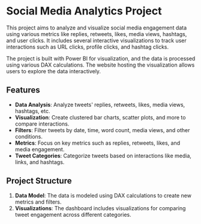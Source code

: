# Social Media Analytics Project

This project aims to analyze and visualize social media engagement data using various metrics like replies, retweets, likes, media views, hashtags, and user clicks. It includes several interactive visualizations to track user interactions such as URL clicks, profile clicks, and hashtag clicks.

The project is built with Power BI for visualization, and the data is processed using various DAX calculations. The website hosting the visualization allows users to explore the data interactively.

## Features
- **Data Analysis**: Analyze tweets' replies, retweets, likes, media views, hashtags, etc.
- **Visualization**: Create clustered bar charts, scatter plots, and more to compare interactions.
- **Filters**: Filter tweets by date, time, word count, media views, and other conditions.
- **Metrics**: Focus on key metrics such as replies, retweets, likes, and media engagement.
- **Tweet Categories**: Categorize tweets based on interactions like media, links, and hashtags.

## Project Structure
1. **Data Model**: The data is modeled using DAX calculations to create new metrics and filters.
2. **Visualizations**: The dashboard includes visualizations for comparing tweet engagement across different categories.
